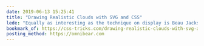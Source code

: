 ```yaml
---
date: 2019-06-13 15:25:41
title: "Drawing Realistic Clouds with SVG and CSS"
lede: "Equally as interesting as the technique on display is Beau Jackson\’s explanation of this incredible, photo-realistic combination of SVG and CSS to draw clouds!"
bookmark_of: https://css-tricks.com/drawing-realistic-clouds-with-svg-and-css/
posting_method: https://omnibear.com
---
```


